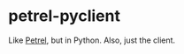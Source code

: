 # petrel-pyclient
Like [Petrel](https://github.com/firepear/petrel), but in
Python. Also, just the client.
